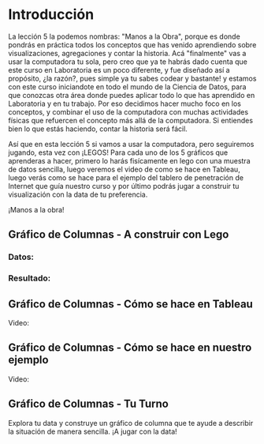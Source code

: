 ﻿# Introducción 
La lección 5 la podemos nombras: "Manos a la Obra", porque es donde pondrás en práctica todos los conceptos que has venido aprendiendo sobre visualizaciones, agregaciones y 
contar la historia. Acá "finalmente" vas a usar la computadora tu sola, pero creo que ya te habrás dado cuenta que este curso en Laboratoria es un poco diferente, 
y fue diseñado así a propósito, ¿la razón?, pues simple ya tu sabes codear y bastante! y estamos con este curso iniciandote en todo el mundo de la Ciencia de Datos, para que conozcas
otra área donde puedes aplicar todo lo que has aprendido en Laboratoria y en tu trabajo. Por eso decidimos hacer mucho foco en los conceptos, y combinar el uso de la computadora con muchas 
actividades físicas que refuercen el concepto más allá de la computadora. Si entiendes bien lo que estás haciendo, contar la historia será fácil. 

Así que en esta lección 5 si vamos a usar la computadora, pero seguiremos jugando, esta vez con ¡LEGOS! Para cada uno de los 5 gráficos que aprenderas a hacer, primero lo harás fisícamente
en lego con una muestra de datos sencilla, luego veremos el video de como se hace en Tableau, luego verás como se hace para el ejemplo del tablero de penetración de Internet que 
guía nuestro curso y por último podrás jugar a construir tu visualización con la data de tu preferencia. 

¡Manos a la obra! 

## Gráfico de Columnas - A construir con Lego

### Datos: 


### Resultado:

 

## Gráfico de Columnas - Cómo se hace en Tableau
Video: 

## Gráfico de Columnas - Cómo se hace en nuestro ejemplo
Video:


## Gráfico de Columnas - Tu Turno 

Explora tu data y construye un gráfico de columna que te ayude a describir la situación de manera sencilla. ¡A jugar con la data!